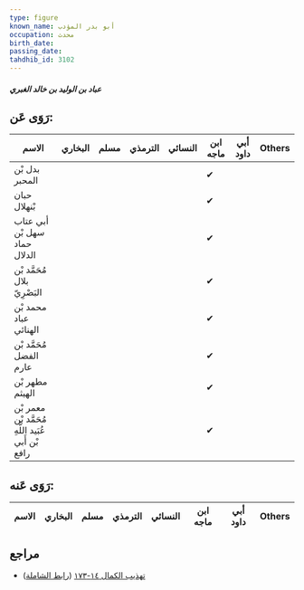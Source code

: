 ```yaml
---
type: figure
known_name: أبو بدر المؤدب
occupation: محدث
birth_date:
passing_date:
tahdhib_id: 3102
---
```

##### عباد بن الوليد بن خالد الغبري

## رَوَى عَن:
| الاسم                                              | البخاري | مسلم | الترمذي | النسائي | ابن ماجه | أبي داود | Others |
| -------------------------------------------------- | ------- | ---- | ------- | ------- | -------- | -------- | ------ |
| بدل بْن المحبر                                     |         |      |         |         | ✔        |          |        |
| حبان بْنهلال                                       |         |      |         |         | ✔        |          |        |
| أبي عتاب سهل بْن حماد الدلال                       |         |      |         |         | ✔        |          |        |
| مُحَمَّد بْن بلال البَصْرِيّ                       |         |      |         |         | ✔        |          |        |
| محمد بْن عباد الهنائي                              |         |      |         |         | ✔        |          |        |
| مُحَمَّد بْن الفضل عارم                            |         |      |         |         | ✔        |          |        |
| مطهر بْن الهيثم                                    |         |      |         |         | ✔        |          |        |
| معمر بْن مُحَمَّد بْن عُبَيد اللَّهِ بْن أَبي رافع |         |      |         |         | ✔        |          |        |
## رَوَى عَنه:
| الاسم | البخاري | مسلم | الترمذي | النسائي | ابن ماجه | أبي داود | Others |
| ----- | ------- | ---- | ------- | ------- | -------- | -------- | ------ |
## مراجع
- [تهذيب الكمال ١٤-١٧٣](obsidian://open?vault=Tahdhib-al-Kamal&file=Figures/٣١٠٢-عباد%20بن%20الوليد%20بن%20خالد%20الغبري) ([رابط الشاملة](https://shamela.ws/book/3722/7101))